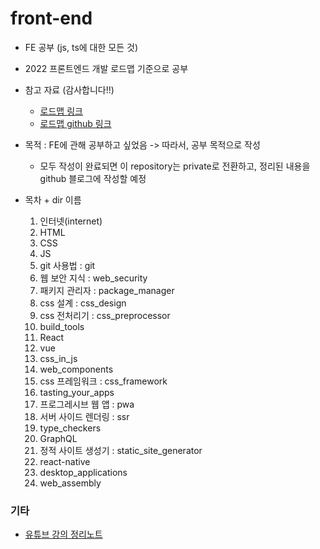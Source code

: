 # front-end
- FE 공부 (js, ts에 대한 모든 것)
- 2022 프론트엔드 개발 로드맵 기준으로 공부
- 참고 자료 (감사합니다!!)
  - [로드맵 링크](https://ordinary-code.tistory.com/131)
  - [로드맵 github 링크](https://github.com/Han-Kyeol/developer-roadmap-kr-)

- 목적 : FE에 관해 공부하고 싶었음 -> 따라서, 공부 목적으로 작성
  - 모두 작성이 완료되면 이 repository는 private로 전환하고, 정리된 내용을 github 블로그에 작성할 예정

- 목차 + dir 이름
  1. 인터넷(internet)
  2. HTML
  3. CSS
  4. JS
  5. git 사용법 : git
  6. 웹 보안 지식 : web_security
  7. 패키지 관리자 : package_manager
  8. css 설계 : css_design
  9. css 전처리기 : css_preprocessor
  10. build_tools
  11. React
  12. vue
  13. css_in_js
  14. web_components
  15. css 프레임워크 : css_framework
  16. tasting_your_apps
  17. 프로그레시브 웹 앱 : pwa
  18. 서버 사이드 렌더링 : ssr
  19. type_checkers
  20. GraphQL
  21. 정적 사이트 생성기 : static_site_generator
  22. react-native
  23. desktop_applications
  24. web_assembly

### 기타
  - [유튜브 강의 정리노트](./etc/README.md)